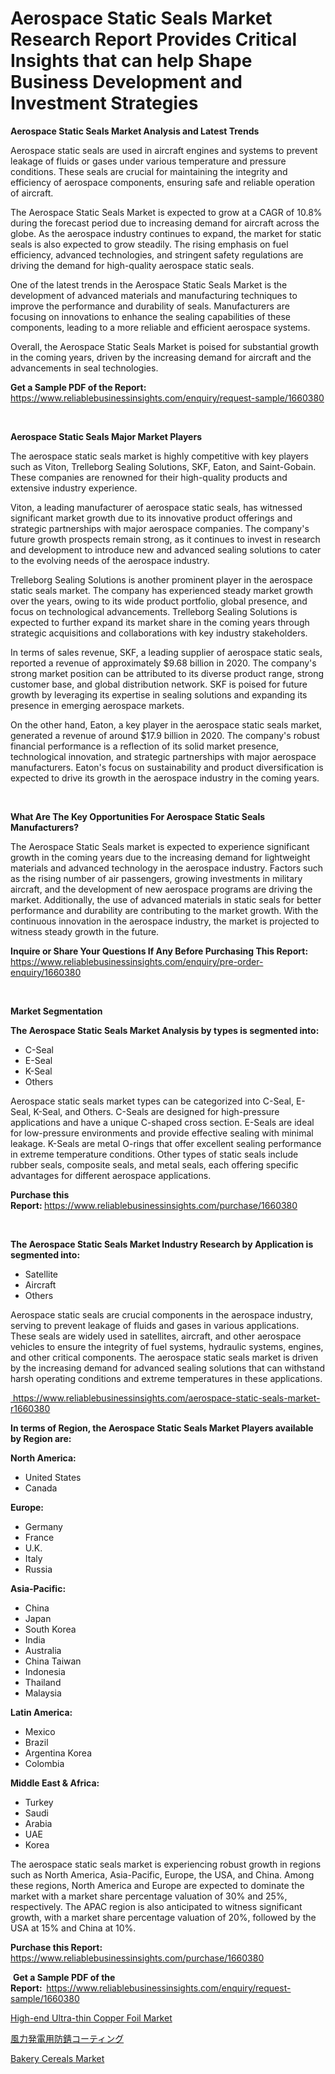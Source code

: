 <p><h1>Aerospace Static Seals Market Research Report Provides Critical Insights that can help Shape Business Development and Investment Strategies</h1></p><p><strong>Aerospace Static Seals Market Analysis and Latest Trends</strong></p>
<p><p>Aerospace static seals are used in aircraft engines and systems to prevent leakage of fluids or gases under various temperature and pressure conditions. These seals are crucial for maintaining the integrity and efficiency of aerospace components, ensuring safe and reliable operation of aircraft.</p><p>The Aerospace Static Seals Market is expected to grow at a CAGR of 10.8% during the forecast period due to increasing demand for aircraft across the globe. As the aerospace industry continues to expand, the market for static seals is also expected to grow steadily. The rising emphasis on fuel efficiency, advanced technologies, and stringent safety regulations are driving the demand for high-quality aerospace static seals.</p><p>One of the latest trends in the Aerospace Static Seals Market is the development of advanced materials and manufacturing techniques to improve the performance and durability of seals. Manufacturers are focusing on innovations to enhance the sealing capabilities of these components, leading to a more reliable and efficient aerospace systems.</p><p>Overall, the Aerospace Static Seals Market is poised for substantial growth in the coming years, driven by the increasing demand for aircraft and the advancements in seal technologies.</p></p>
<p><strong>Get a Sample PDF of the Report:&nbsp;</strong> <a href="https://www.reliablebusinessinsights.com/enquiry/request-sample/1660380">https://www.reliablebusinessinsights.com/enquiry/request-sample/1660380</a></p>
<p>&nbsp;</p>
<p><strong>Aerospace Static Seals Major Market Players</strong></p>
<p><p>The aerospace static seals market is highly competitive with key players such as Viton, Trelleborg Sealing Solutions, SKF, Eaton, and Saint-Gobain. These companies are renowned for their high-quality products and extensive industry experience.</p><p>Viton, a leading manufacturer of aerospace static seals, has witnessed significant market growth due to its innovative product offerings and strategic partnerships with major aerospace companies. The company's future growth prospects remain strong, as it continues to invest in research and development to introduce new and advanced sealing solutions to cater to the evolving needs of the aerospace industry.</p><p>Trelleborg Sealing Solutions is another prominent player in the aerospace static seals market. The company has experienced steady market growth over the years, owing to its wide product portfolio, global presence, and focus on technological advancements. Trelleborg Sealing Solutions is expected to further expand its market share in the coming years through strategic acquisitions and collaborations with key industry stakeholders.</p><p>In terms of sales revenue, SKF, a leading supplier of aerospace static seals, reported a revenue of approximately $9.68 billion in 2020. The company's strong market position can be attributed to its diverse product range, strong customer base, and global distribution network. SKF is poised for future growth by leveraging its expertise in sealing solutions and expanding its presence in emerging aerospace markets.</p><p>On the other hand, Eaton, a key player in the aerospace static seals market, generated a revenue of around $17.9 billion in 2020. The company's robust financial performance is a reflection of its solid market presence, technological innovation, and strategic partnerships with major aerospace manufacturers. Eaton's focus on sustainability and product diversification is expected to drive its growth in the aerospace industry in the coming years.</p></p>
<p>&nbsp;</p>
<p><strong>What Are The Key Opportunities For Aerospace Static Seals Manufacturers?</strong></p>
<p><p>The Aerospace Static Seals market is expected to experience significant growth in the coming years due to the increasing demand for lightweight materials and advanced technology in the aerospace industry. Factors such as the rising number of air passengers, growing investments in military aircraft, and the development of new aerospace programs are driving the market. Additionally, the use of advanced materials in static seals for better performance and durability are contributing to the market growth. With the continuous innovation in the aerospace industry, the market is projected to witness steady growth in the future.</p></p>
<p><strong>Inquire or Share Your Questions If Any Before Purchasing This Report:</strong> <a href="https://www.reliablebusinessinsights.com/enquiry/pre-order-enquiry/1660380">https://www.reliablebusinessinsights.com/enquiry/pre-order-enquiry/1660380</a></p>
<p>&nbsp;</p>
<p><strong>Market Segmentation</strong></p>
<p><strong>The Aerospace Static Seals Market Analysis by types is segmented into:</strong></p>
<p><ul><li>C-Seal</li><li>E-Seal</li><li>K-Seal</li><li>Others</li></ul></p>
<p><p>Aerospace static seals market types can be categorized into C-Seal, E-Seal, K-Seal, and Others. C-Seals are designed for high-pressure applications and have a unique C-shaped cross section. E-Seals are ideal for low-pressure environments and provide effective sealing with minimal leakage. K-Seals are metal O-rings that offer excellent sealing performance in extreme temperature conditions. Other types of static seals include rubber seals, composite seals, and metal seals, each offering specific advantages for different aerospace applications.</p></p>
<p><strong>Purchase this Report:&nbsp;</strong><a href="https://www.reliablebusinessinsights.com/purchase/1660380">https://www.reliablebusinessinsights.com/purchase/1660380</a></p>
<p>&nbsp;</p>
<p><strong>The Aerospace Static Seals Market Industry Research by Application is segmented into:</strong></p>
<p><ul><li>Satellite</li><li>Aircraft</li><li>Others</li></ul></p>
<p><p>Aerospace static seals are crucial components in the aerospace industry, serving to prevent leakage of fluids and gases in various applications. These seals are widely used in satellites, aircraft, and other aerospace vehicles to ensure the integrity of fuel systems, hydraulic systems, engines, and other critical components. The aerospace static seals market is driven by the increasing demand for advanced sealing solutions that can withstand harsh operating conditions and extreme temperatures in these applications.</p></p>
<p><a href="https://www.reliablebusinessinsights.com/aerospace-static-seals-market-r1660380">&nbsp;https://www.reliablebusinessinsights.com/aerospace-static-seals-market-r1660380</a></p>
<p><strong>In terms of Region, the Aerospace Static Seals Market Players available by Region are:</strong></p>
<p>
    <p> <strong> North America: </strong>
        <ul>
            <li>United States</li>
            <li>Canada</li>
        </ul>
        </p> 
    <p> <strong> Europe: </strong>
        <ul>
            <li>Germany</li>
            <li>France</li>
            <li>U.K.</li>
            <li>Italy</li>
            <li>Russia</li>
        </ul>
        </p> 
    <p> <strong> Asia-Pacific: </strong>
        <ul>
            <li>China</li>
            <li>Japan</li>
            <li>South Korea</li>
            <li>India</li>
            <li>Australia</li>
            <li>China Taiwan</li>
            <li>Indonesia</li>
            <li>Thailand</li>
            <li>Malaysia</li>
        </ul>
        </p> 
    <p> <strong> Latin America: </strong>
        <ul>
            <li>Mexico</li>
            <li>Brazil</li>
            <li>Argentina Korea</li>
            <li>Colombia</li>
        </ul>
        </p> 
    <p> <strong> Middle East & Africa: </strong>
        <ul>
            <li>Turkey</li>
            <li>Saudi</li>
            <li>Arabia</li>
            <li>UAE</li>
            <li>Korea</li>
        </ul>
    </p>
    </p>
<p><p>The aerospace static seals market is experiencing robust growth in regions such as North America, Asia-Pacific, Europe, the USA, and China. Among these regions, North America and Europe are expected to dominate the market with a market share percentage valuation of 30% and 25%, respectively. The APAC region is also anticipated to witness significant growth, with a market share percentage valuation of 20%, followed by the USA at 15% and China at 10%.</p></p>
<p><strong>Purchase this Report: </strong><a href="https://www.reliablebusinessinsights.com/purchase/1660380">https://www.reliablebusinessinsights.com/purchase/1660380</a></p>
<p>&nbsp;<strong>Get a Sample PDF of the Report:&nbsp;&nbsp;</strong><a href="https://www.reliablebusinessinsights.com/enquiry/request-sample/1660380">https://www.reliablebusinessinsights.com/enquiry/request-sample/1660380</a></p>
<p><strong></strong></p>
<p><p><a href="https://github.com/LibbySpencer2018/Market-Research-Report-List-1/blob/main/high-end-ultra-thin-copper-foil-market.md">High-end Ultra-thin Copper Foil Market</a></p><p><a href="https://github.com/oqoeusbvpadwjs08/Market-Research-Report-List-2/blob/main/6917771117999.md">風力発電用防錆コーティング</a></p><p><a href="https://issuu.com/reportprime-2/docs/bakery-cereals-market-size-2030.ppt_bd71b292e0543e">Bakery Cereals Market</a></p></p>